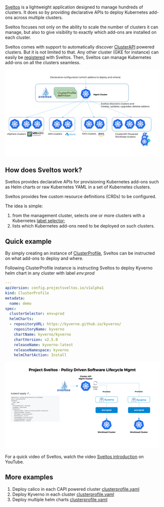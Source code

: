[Sveltos](https://github.com/projectsveltos) is a lightweight application designed to manage hundreds of clusters. It does so by providing declarative APIs to deploy Kubernetes add-ons across multiple clusters.

Sveltos focuses not only on the ability to scale the number of clusters it can manage, but also to give visibility to exactly which add-ons are installed on each cluster.

Sveltos comes with support to automatically discover [ClusterAPI](https://github.com/kubernetes-sigs/cluster-api) powered clusters. But it is not limited to that. Any other cluster (GKE for instance) can easily be [registered](register-cluster.md#register-cluster) with Sveltos. Then, Sveltos can manage Kubernetes add-ons on all the clusters seamless.

![Sveltos managing clusters](assets/multi-clusters.png)

## How does Sveltos work?

Sveltos provides declarative APIs for provisioning Kubernetes add-ons such as Helm charts or raw Kubernetes YAML in a set of Kubernetes clusters.

Sveltos provides few custom resource definitions (CRDs) to be configured.

The idea is simple:

1. from the management cluster, selects one or more clusters with a Kubernetes [label selector](https://kubernetes.io/docs/concepts/overview/working-with-objects/labels/#label-selectors);
1. lists which Kubernetes add-ons need to be deployed on such clusters.

## Quick example

By simply creating an instance of [ClusterProfile](https://github.com/projectsveltos/sveltos-manager/blob/main/api/v1alpha1/clusterprofile_types.go), Sveltos can be instructed on what add-ons to deploy and where.

Following ClusterProfile instance is instructing Sveltos to deploy Kyverno helm chart in any cluster with label *env:prod*

```yaml
---
apiVersion: config.projectsveltos.io/v1alpha1
kind: ClusterProfile
metadata:
  name: demo
spec:
  clusterSelector: env=prod
  helmCharts:
  - repositoryURL: https://kyverno.github.io/kyverno/
    repositoryName: kyverno
    chartName: kyverno/kyverno
    chartVersion: v2.5.0
    releaseName: kyverno-latest
    releaseNamespace: kyverno
    helmChartAction: Install
```

![Sveltos in action](assets/sveltos_kyverno.png)

For a quick video of Sveltos, watch the video [Sveltos introduction](https://www.youtube.com/watch?v=Ai5Mr9haWKM) on YouTube.

## More examples

1. Deploy calico in each CAPI powered cluster [clusterprofile.yaml](https://raw.githubusercontent.com/projectsveltos/sveltos-manager/main/examples/calico.yaml)
2. Deploy Kyverno in each cluster [clusterprofile.yaml](https://raw.githubusercontent.com/projectsveltos/sveltos-manager/main/examples/kyverno.yaml)
3. Deploy multiple helm charts [clusterprofile.yaml](https://raw.githubusercontent.com/projectsveltos/sveltos-manager/main/examples/multiple_helm_charts.yaml)
